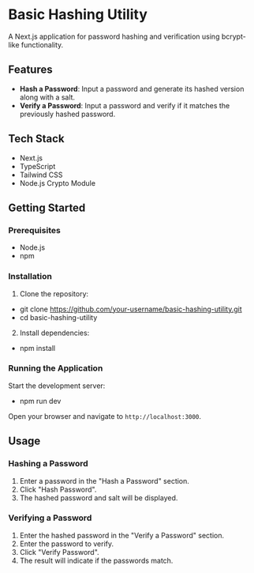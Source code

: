 # Basic Hashing Utility

A Next.js application for password hashing and verification using bcrypt-like functionality.

## Features

- **Hash a Password**: Input a password and generate its hashed version along with a salt.
- **Verify a Password**: Input a password and verify if it matches the previously hashed password.

## Tech Stack

- Next.js
- TypeScript
- Tailwind CSS
- Node.js Crypto Module

## Getting Started

### Prerequisites

- Node.js
- npm

### Installation

1. Clone the repository:
* git clone https://github.com/your-username/basic-hashing-utility.git
* cd basic-hashing-utility

2. Install dependencies:
* npm install


### Running the Application

Start the development server:
* npm run dev


Open your browser and navigate to `http://localhost:3000`.

## Usage

### Hashing a Password

1. Enter a password in the "Hash a Password" section.
2. Click "Hash Password".
3. The hashed password and salt will be displayed.

### Verifying a Password

1. Enter the hashed password in the "Verify a Password" section.
2. Enter the password to verify.
3. Click "Verify Password".
4. The result will indicate if the passwords match.

